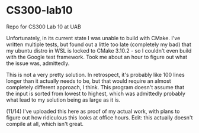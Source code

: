 # CS300-lab10
Repo for CS300 Lab 10 at UAB

Unfortunately, in its current state I was unable to build with CMake. I've written multiple tests, but found out a little too late (completely my bad) that my ubuntu distro in WSL is locked to CMake 3.10.2 - so I couldn't even build with the Google test framework. Took me about an hour to figure out what the issue was, admittedly.

This is not a very pretty solution. In retrospect, it's probably like 100 lines longer than it actually needs to be, but that would require an almost completely different approach, I think. This program doesn't assume that the input is sorted from lowest to highest, which was admittedly probably what lead to my solution being as large as it is.

(11/14)
I've uploaded this here as proof of my actual work, with plans to figure out how ridiculous this looks at office hours.
Edit: this actually doesn't compile at all, which isn't great.

